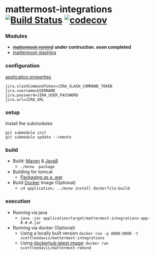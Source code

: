 # mattermost-integrations [![Build Status](https://travis-ci.org/scottleedavis/mattermost-integrations.svg?branch=master)](https://travis-ci.org/scottleedavis/mattermost-integrations) [![codecov](https://codecov.io/gh/scottleedavis/mattermost-integrations/branch/master/graph/badge.svg)](https://codecov.io/gh/scottleedavis/mattermost-integrations)
 

### Modules
* ~~[mattermost-remind](https://github.com/scottleedavis/mattermost-remind)~~ __under contruction.   soon completed__
* [mattermost-slashjira](https://github.com/scottleedavis/mattermost-slashjira)

### configuration
[application.properties](./application/src/resources/application.properites)
```aidl
jira.slashCommandToken=JIRA_SLASH_COMMAND_TOKEN
jira.username=USERNAME
jira.password=JIRA_USER_PASSWORD
jira.url=JIRA_URL
```

### setup

Install the submodules
```
git submodule init
git submodule update --remote
```

### build
* Build: [Maven](https://maven.apache.org/download.cgi) & [Java8](http://openjdk.java.net/install/)
  * `./mvnw  package`
* Building for tomcat
  * [Packaging as a .war](https://docs.spring.io/spring-boot/docs/current/reference/htmlsingle/#build-tool-plugins-maven-packaging)
* Build [Docker](https://www.docker.com/) Image (Optional)
  * `cd application; ../mvnw install dockerfile:build`

### execution
* Running via java
  * `java -jar application/target/mattermost-integrations-app-#.#.#.jar`
* Running via docker (Optional)
  * Using a locally built version `docker run -p 8080:8080 -t scottleedavis/mattermost-integrations`
  * Using [dockerhub latest image](https://hub.docker.com/r/scottleedavis/mattermost-integrations/): `docker run scottleedavis/mattermost-remind`

